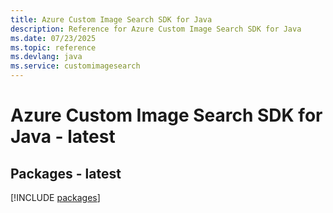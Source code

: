 ```yaml
---
title: Azure Custom Image Search SDK for Java
description: Reference for Azure Custom Image Search SDK for Java
ms.date: 07/23/2025
ms.topic: reference
ms.devlang: java
ms.service: customimagesearch
---
```

# Azure Custom Image Search SDK for Java - latest
## Packages - latest
[!INCLUDE [packages](custom-image-search-index.md)]